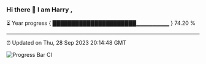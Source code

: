 ### Hi there 👋 I am Harry , 

⏳ Year progress { ██████████████████████▁▁▁▁▁▁▁▁ } 74.20 %

---

⏰ Updated on Thu, 28 Sep 2023 20:14:48 GMT

![Progress Bar CI](https://github.com/duykhang68/duykhang68/workflows/Progress%20Bar%20CI/badge.svg)
